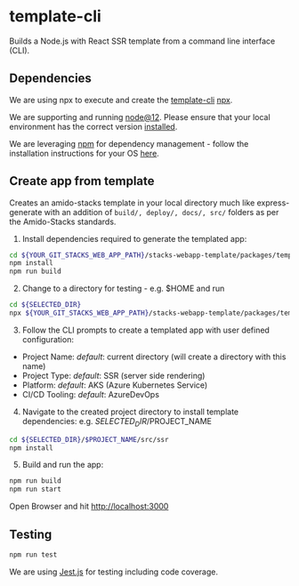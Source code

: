 # template-cli

Builds a Node.js with React SSR template from a command line interface (CLI).

## Dependencies

We are using npx to execute and create the [template-cli](./packages/template-cli) [npx](https://www.npmjs.com/package/npx).

We are supporting and running [node@12](https://nodejs.org/en/about/releases/). Please ensure that your local environment has the correct version
[installed](https://nodejs.org/en/download/).

We are leveraging [npm](https://www.npmjs.com/) for dependency management - follow the
installation instructions for your OS [here](https://www.npmjs.com/get-npm).

## Create app from template

Creates an amido-stacks template in your local directory much like express-generate with an addition of `build/, deploy/, docs/, src/` folders as per the Amido-Stacks standards.

1. Install dependencies required to generate the templated app:
```bash
cd ${YOUR_GIT_STACKS_WEB_APP_PATH}/stacks-webapp-template/packages/template-cli
npm install
npm run build
```

2. Change to a directory for testing - e.g. $HOME and run
```bash
cd ${SELECTED_DIR}
npx ${YOUR_GIT_STACKS_WEB_APP_PATH}/stacks-webapp-template/packages/template-cli
```

3. Follow the CLI prompts to create a templated app with user defined configuration:
- Project Name: _default_: current directory (will create a directory with this name)
- Project Type: _default_: SSR (server side rendering)
- Platform: _default_: AKS (Azure Kubernetes Service)
- CI/CD Tooling: _default_: AzureDevOps

4. Navigate to the created project directory to install template dependencies:
e.g. ${SELECTED_DIR}/$PROJECT_NAME
```bash
cd ${SELECTED_DIR}/$PROJECT_NAME/src/ssr
npm install
```

5. Build and run the app:
```bash
npm run build
npm run start
```

Open Browser and hit [http://localhost:3000](http://localhost:3000)


## Testing

```bash
npm run test
```

We are using [Jest.js](https://jestjs.io/) for testing including code coverage.
